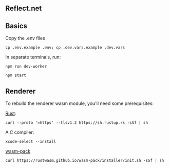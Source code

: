 ## Reflect.net

## Basics

Copy the .env files

`cp .env.example .env; cp .dev.vars.example .dev.vars`

In separate terminals, run:

`npm run dev-worker`

`npm start`

## Renderer

To rebuild the renderer wasm module, you'll need some prerequisites:

[Rust](https://doc.rust-lang.org/book/ch01-01-installation.html):

`curl --proto '=https' --tlsv1.2 https://sh.rustup.rs -sSf | sh`

A C compiler:

`xcode-select --install`

[wasm-pack](https://rustwasm.github.io/wasm-pack/installer/)

`curl https://rustwasm.github.io/wasm-pack/installer/init.sh -sSf | sh`
